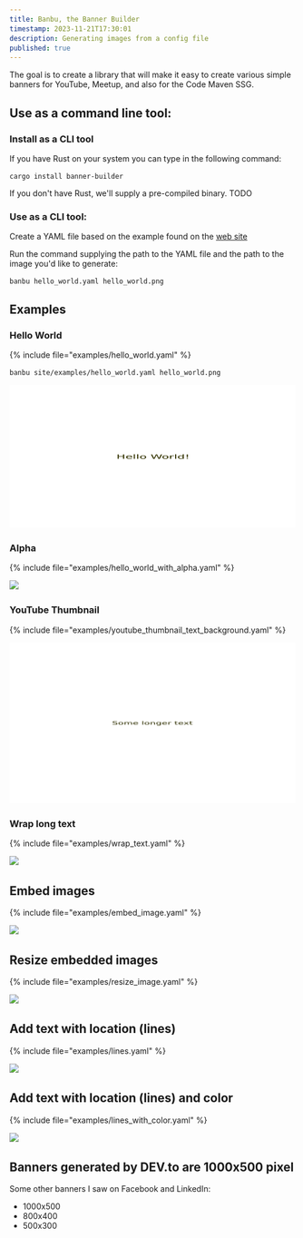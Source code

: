 ```yaml
---
title: Banbu, the Banner Builder
timestamp: 2023-11-21T17:30:01
description: Generating images from a config file
published: true
---
```


The goal is to create a library that will make it easy to create various simple banners for YouTube, Meetup, and also for the Code Maven SSG.

## Use as a command line tool:

### Install as a CLI tool

If you have Rust on your system you can type in the following command:

```
cargo install banner-builder
```

If you don't have Rust, we'll supply a pre-compiled binary. TODO

### Use as a CLI tool:

Create a YAML file based on the example found on the [web site](https://banner-builder.code-maven.com/)

Run the command supplying the path to the YAML file and the path to the image you'd like to generate:

```
banbu hello_world.yaml hello_world.png
```

## Examples

### Hello World

{% include file="examples/hello_world.yaml" %}

```
banbu site/examples/hello_world.yaml hello_world.png
```

![](examples/hello_world.png)


### Alpha

{% include file="examples/hello_world_with_alpha.yaml" %}


![](examples/hello_world_with_alpha.png)


### YouTube Thumbnail

{% include file="examples/youtube_thumbnail_text_background.yaml" %}

![](examples/youtube_thumbnail_text_background.png)


### Wrap long text

{% include file="examples/wrap_text.yaml" %}

![](examples/wrap_text.png)

## Embed images

{% include file="examples/embed_image.yaml" %}

![](examples/embed_image.png)

## Resize embedded images

{% include file="examples/resize_image.yaml" %}

![](examples/resize_image.png)


## Add text with location (lines)

{% include file="examples/lines.yaml" %}

![](examples/lines.png)

## Add text with location (lines) and color

{% include file="examples/lines_with_color.yaml" %}

![](examples/lines_sith_color.png)


## Banners generated by DEV.to are 1000x500 pixel


Some other banners I saw on Facebook and LinkedIn:

* 1000x500
* 800x400
* 500x300
